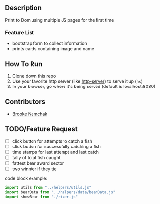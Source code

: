 ## Description
Print to Dom using multiple JS pages for the first time

### Feature List
* bootstrap form to collect information
* prints cards containing image and name

## How To Run
1. Clone down this repo
1. Use your favorite http server (like [http-server](https://www.npmjs.com/package/http-server)) to serve it up (`hs`)
1. In your browser, go where it's being served (default is localhost:8080)

## Contributors
* [Brooke Nemchak](https://github.com/bnemchak)

## TODO/Feature Request
- [ ] click button for attempts to catch a fish
- [ ] click button for successfully catching a fish
- [ ] time stamps for last attempt and last catch
- [ ] tally of total fish caught
- [ ] fattest bear award secton
- [ ] two winnter if they tie

code block example:
```js
import utils from "../helpers/utils.js"
import bearData from "../helpers/data/bearData.js"
import showBear from "./river.js"
```
